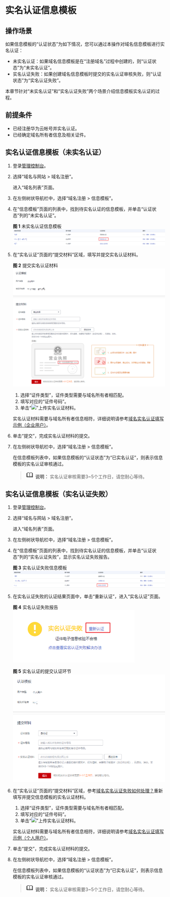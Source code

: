 # 实名认证信息模板<a name="domain_ug_340004"></a>

## 操作场景<a name="zh-cn_topic_0212137934_section12791728139"></a>

如果信息模板的“认证状态”为如下情况，您可以通过本操作对域名信息模板进行实名认证：

-   未实名认证：如果域名信息模板是在“注册域名”过程中创建的，则“认证状态”为“未实名认证”。
-   实名认证失败：如果创建域名信息模板时提交的实名认证审核失败，则“认证状态”为“实名认证失败”。

本章节针对“未实名认证”和“实名认证失败”两个场景介绍信息模板实名认证的过程。

## 前提条件<a name="zh-cn_topic_0212137934_section728492932711"></a>

-   已经注册华为云帐号并实名认证。
-   已经确定域名所有者信息及相关证件。

## 实名认证信息模板（未实名认证）<a name="zh-cn_topic_0212137934_section1275283411143"></a>

1.  登录[管理控制台](https://auth.huaweicloud.com/authui/login.html?locale=zh-cn#/login)。
2.  选择“域名与网站 \> 域名注册”。

    进入“域名列表”页面。

3.  在左侧树状导航栏中，选择“域名注册 \> 信息模板”。

1.  在“信息模板”页面的列表中，找到待实名认证的信息模板，并单击“认证状态”列的“未实名认证”。

    **图 1**  未实名认证信息模板<a name="zh-cn_topic_0212137934_fig19287123665620"></a>  
    ![](figures/未实名认证信息模板.png "未实名认证信息模板")

2.  在“实名认证”页面的“提交材料”区域，填写并提交实名认证材料。

    **图 2**  提交实名认证材料<a name="zh-cn_topic_0212137934_fig193822052161"></a>  
    ![](figures/提交实名认证材料.png "提交实名认证材料")

    1.  选择“证件类型”，证件类型需要与域名所有者相匹配。
    2.  填写对应的“证件号码”。
    3.  单击“![](figures/icon-upload.png)”上传实名认证材料。

    实名认证材料需要与域名所有者信息相符，详细说明请参考[域名实名认证填写示例（企业用户）](域名实名认证填写示例（企业用户）.md)。

3.  单击“提交”，完成实名认证材料的提交。
4.  在左侧树状导航栏中，选择“域名注册 \> 信息模板”。

    在信息模板列表中，如果信息模板的“认证状态”为“已实名认证”，则表示信息模板的实名认证审核通过。

    >![](public_sys-resources/icon-note.gif) **说明：** 
    >实名认证审核需要3\~5个工作日，请您耐心等待。


## 实名认证信息模板（实名认证失败）<a name="zh-cn_topic_0212137934_section208101378512"></a>

1.  登录[管理控制台](https://auth.huaweicloud.com/authui/login.html?locale=zh-cn#/login)。
2.  选择“域名与网站 \> 域名注册”。

    进入“域名列表”页面。

3.  在左侧树状导航栏中，选择“域名注册 \> 信息模板”。

1.  在“信息模板”页面的列表中，找到待实名认证的信息模板，并单击“认证状态”列的“实名认证失败”，显示实名认证失败报告。

    **图 3**  实名认证失败信息模板<a name="zh-cn_topic_0212137934_fig5810137125119"></a>  
    ![](figures/实名认证失败信息模板.png "实名认证失败信息模板")

2.  在实名认证失败的认证结果页面中，单击“重新认证”，进入“实名认证”页面。

    **图 4**  实名认证失败报告<a name="zh-cn_topic_0212137934_fig119354715567"></a>  
    ![](figures/实名认证失败报告.png "实名认证失败报告")

    **图 5**  实名认证的提交认证环节<a name="fig20848211164611"></a>  
    ![](figures/实名认证的提交认证环节.png "实名认证的提交认证环节")

3.  在“实名认证”页面的“提交材料”区域，参考[域名实名认证失败如何处理？](https://support.huaweicloud.com/domain_faq/domain_faq_040304.html)重新填写并提交信息模板的实名认证材料。

    1.  选择“证件类型”，证件类型需要与域名所有者相匹配。
    2.  填写对应的“证件号码”。
    3.  单击“![](figures/icon-upload.png)”上传实名认证材料。

    实名认证材料需要与域名所有者信息相符，详细说明请参考[域名实名认证填写示例（个人用户）](域名实名认证填写示例（个人用户）.md)。

4.  单击“提交”，完成实名认证材料的提交。
5.  在左侧树状导航栏中，选择“域名注册 \> 信息模板”。

    在信息模板列表中，如果信息模板的“认证状态”为“已实名认证”，则表示信息模板的实名认证审核通过。

    >![](public_sys-resources/icon-note.gif) **说明：** 
    >实名认证审核需要3\~5个工作日，请您耐心等待。


